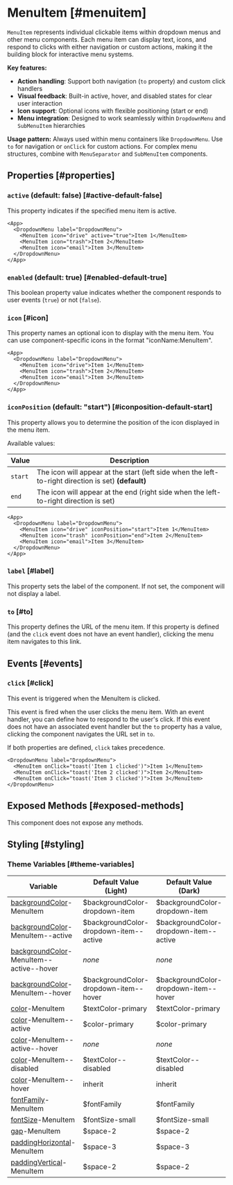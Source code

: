 # MenuItem [#menuitem]

`MenuItem` represents individual clickable items within dropdown menus and other menu components. Each menu item can display text, icons, and respond to clicks with either navigation or custom actions, making it the building block for interactive menu systems.

**Key features:**
- **Action handling**: Support both navigation (`to` property) and custom click handlers
- **Visual feedback**: Built-in active, hover, and disabled states for clear user interaction
- **Icon support**: Optional icons with flexible positioning (start or end)
- **Menu integration**: Designed to work seamlessly within `DropdownMenu` and `SubMenuItem` hierarchies

**Usage pattern:**
Always used within menu containers like `DropdownMenu`. Use `to` for navigation or `onClick` for custom actions. For complex menu structures, combine with `MenuSeparator` and `SubMenuItem` components.

## Properties [#properties]

### `active` (default: false) [#active-default-false]

This property indicates if the specified menu item is active.

```xmlui-pg copy display name="Example: active" height="200px"
<App>
  <DropdownMenu label="DropdownMenu">
    <MenuItem icon="drive" active="true">Item 1</MenuItem>
    <MenuItem icon="trash">Item 2</MenuItem>
    <MenuItem icon="email">Item 3</MenuItem>
  </DropdownMenu>
</App>
```

### `enabled` (default: true) [#enabled-default-true]

This boolean property value indicates whether the component responds to user events (`true`) or not (`false`).

### `icon` [#icon]

This property names an optional icon to display with the menu item. You can use component-specific icons in the format "iconName:MenuItem".

```xmlui-pg copy display name="Example: icon" height="200px"
<App>
  <DropdownMenu label="DropdownMenu">
    <MenuItem icon="drive">Item 1</MenuItem>
    <MenuItem icon="trash">Item 2</MenuItem>
    <MenuItem icon="email">Item 3</MenuItem>
  </DropdownMenu>
</App>
```

### `iconPosition` (default: "start") [#iconposition-default-start]

This property allows you to determine the position of the icon displayed in the menu item.

Available values:

| Value | Description |
| --- | --- |
| `start` | The icon will appear at the start (left side when the left-to-right direction is set) **(default)** |
| `end` | The icon will appear at the end (right side when the left-to-right direction is set) |

```xmlui-pg copy display name="Example: iconPosition" height="200px"
<App>
  <DropdownMenu label="DropdownMenu">
    <MenuItem icon="drive" iconPosition="start">Item 1</MenuItem>
    <MenuItem icon="trash" iconPosition="end">Item 2</MenuItem>
    <MenuItem icon="email">Item 3</MenuItem>
  </DropdownMenu>
</App>
```

### `label` [#label]

This property sets the label of the component.  If not set, the component will not display a label.

### `to` [#to]

This property defines the URL of the menu item. If this property is defined (and the `click` event does not have an event handler), clicking the menu item navigates to this link.

## Events [#events]

### `click` [#click]

This event is triggered when the MenuItem is clicked.

This event is fired when the user clicks the menu item. With an event handler, you can define how to respond to the user's click. If this event does not have an associated event handler but the `to` property has a value, clicking the component navigates the URL set in `to`.

If both properties are defined, `click` takes precedence.

```xmlui-pg copy display name="Example: click" height="200px"
<DropdownMenu label="DropdownMenu">
  <MenuItem onClick="toast('Item 1 clicked')">Item 1</MenuItem>
  <MenuItem onClick="toast('Item 2 clicked')">Item 2</MenuItem>
  <MenuItem onClick="toast('Item 3 clicked')">Item 3</MenuItem>
</DropdownMenu>
```

## Exposed Methods [#exposed-methods]

This component does not expose any methods.

## Styling [#styling]

### Theme Variables [#theme-variables]

| Variable | Default Value (Light) | Default Value (Dark) |
| --- | --- | --- |
| [backgroundColor](../styles-and-themes/common-units/#color)-MenuItem | $backgroundColor-dropdown-item | $backgroundColor-dropdown-item |
| [backgroundColor](../styles-and-themes/common-units/#color)-MenuItem--active | $backgroundColor-dropdown-item--active | $backgroundColor-dropdown-item--active |
| [backgroundColor](../styles-and-themes/common-units/#color)-MenuItem--active--hover | *none* | *none* |
| [backgroundColor](../styles-and-themes/common-units/#color)-MenuItem--hover | $backgroundColor-dropdown-item--hover | $backgroundColor-dropdown-item--hover |
| [color](../styles-and-themes/common-units/#color)-MenuItem | $textColor-primary | $textColor-primary |
| [color](../styles-and-themes/common-units/#color)-MenuItem--active | $color-primary | $color-primary |
| [color](../styles-and-themes/common-units/#color)-MenuItem--active--hover | *none* | *none* |
| [color](../styles-and-themes/common-units/#color)-MenuItem--disabled | $textColor--disabled | $textColor--disabled |
| [color](../styles-and-themes/common-units/#color)-MenuItem--hover | inherit | inherit |
| [fontFamily](../styles-and-themes/common-units/#fontFamily)-MenuItem | $fontFamily | $fontFamily |
| [fontSize](../styles-and-themes/common-units/#size)-MenuItem | $fontSize-small | $fontSize-small |
| [gap](../styles-and-themes/common-units/#size)-MenuItem | $space-2 | $space-2 |
| [paddingHorizontal](../styles-and-themes/common-units/#size)-MenuItem | $space-3 | $space-3 |
| [paddingVertical](../styles-and-themes/common-units/#size)-MenuItem | $space-2 | $space-2 |
